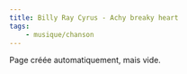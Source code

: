 ```yaml
---
title: Billy Ray Cyrus - Achy breaky heart
tags:
    - musique/chanson
---
```


Page créée automatiquement, mais vide.
